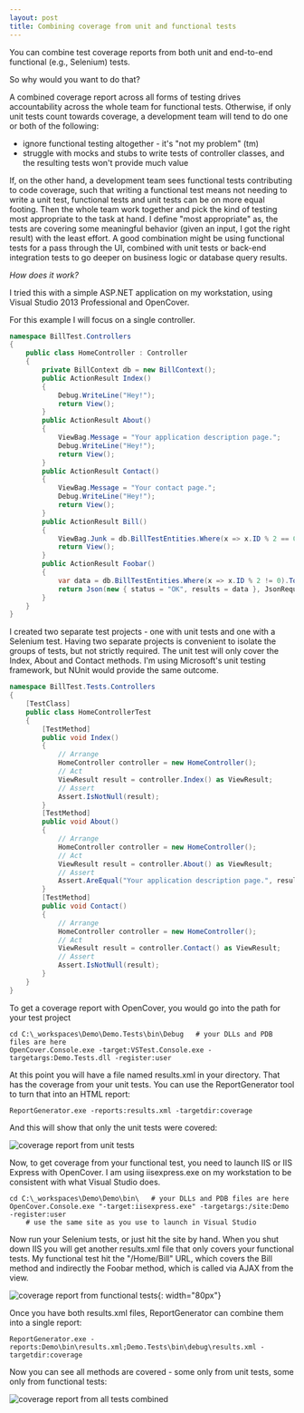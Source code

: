 ```yaml
---
layout: post
title: Combining coverage from unit and functional tests
---
```

You can combine test coverage reports from both unit and end-to-end functional (e.g., Selenium) tests.  

So why would you want to do that?

A combined coverage report across all forms of testing drives accountability across the whole team for functional tests.  Otherwise, if only unit tests count towards coverage, a development team will tend to do one or both of the following:

* ignore functional testing altogether - it's "not my problem" (tm) 
* struggle with mocks and stubs to write tests of controller classes, and the resulting tests won't provide much value

If, on the other hand, a development team sees functional tests contributing to code coverage, such that writing a functional test means not needing to write a unit test, functional tests and unit tests can be on more equal footing.  Then the whole team work together and pick the kind of testing most appropriate to the task at hand. I define "most appropriate" as, the tests are covering some meaningful behavior (given an input, I got the right result) with the least effort.  A good combination might be using functional tests for a pass through the UI, combined with unit tests or back-end integration tests to go deeper on business logic or database query results. 
 
*How does it work?*

I tried this with a simple ASP.NET application on my workstation, using Visual Studio 2013 Professional and OpenCover.

For this example I will focus on a single controller.

```csharp
namespace BillTest.Controllers
{
    public class HomeController : Controller
    {
        private BillContext db = new BillContext();
        public ActionResult Index()
        {
            Debug.WriteLine("Hey!");
            return View();
        }
        public ActionResult About()
        {
            ViewBag.Message = "Your application description page.";
            Debug.WriteLine("Hey!");
            return View();
        }
        public ActionResult Contact()
        {
            ViewBag.Message = "Your contact page.";
            Debug.WriteLine("Hey!");
            return View();
        }
        public ActionResult Bill()
        {
            ViewBag.Junk = db.BillTestEntities.Where(x => x.ID % 2 == 0).ToList();
            return View();
        }
        public ActionResult Foobar()
        {
            var data = db.BillTestEntities.Where(x => x.ID % 2 != 0).ToList();
            return Json(new { status = "OK", results = data }, JsonRequestBehavior.AllowGet);
        }
    }
}
```

I created two separate test projects - one with unit tests and one with a Selenium test.  Having two separate projects is convenient to isolate the groups of tests, but not strictly required. 
 The unit test will only cover the Index, About and Contact methods. I'm using Microsoft's unit testing framework, but NUnit would provide the same outcome.
 
```csharp
namespace BillTest.Tests.Controllers
{
    [TestClass]
    public class HomeControllerTest
    {
        [TestMethod]
        public void Index()
        {
            // Arrange
            HomeController controller = new HomeController();
            // Act
            ViewResult result = controller.Index() as ViewResult;
            // Assert
            Assert.IsNotNull(result);
        }
        [TestMethod]
        public void About()
        {
            // Arrange
            HomeController controller = new HomeController();
            // Act
            ViewResult result = controller.About() as ViewResult;
            // Assert
            Assert.AreEqual("Your application description page.", result.ViewBag.Message);
        }
        [TestMethod]
        public void Contact()
        {
            // Arrange
            HomeController controller = new HomeController();
            // Act
            ViewResult result = controller.Contact() as ViewResult;
            // Assert
            Assert.IsNotNull(result);
        }
    }
}
```

To get a coverage report with OpenCover, you would go into the path for your test project

```
cd C:\_workspaces\Demo\Demo.Tests\bin\Debug   # your DLLs and PDB files are here
OpenCover.Console.exe -target:VSTest.Console.exe -targetargs:Demo.Tests.dll -register:user
```

At this point you will have a file named results.xml in your directory.  That has the coverage from your unit tests.  You can use the ReportGenerator tool to turn that into an HTML report:

```
ReportGenerator.exe -reports:results.xml -targetdir:coverage
```

And this will show that only the unit tests were covered:

![coverage report from unit tests](/assets/images/combining-coverage-unit-only.png)

Now, to get coverage from your functional test, you need to launch IIS or IIS Express with OpenCover.  I am using iisexpress.exe on my workstation to be consistent with what Visual Studio does.

```
cd C:\_workspaces\Demo\Demo\bin\   # your DLLs and PDB files are here
OpenCover.Console.exe "-target:iisexpress.exe" -targetargs:/site:Demo  -register:user
    # use the same site as you use to launch in Visual Studio
```

Now run your Selenium tests, or just hit the site by hand.  When you shut down IIS you will get another results.xml file that only covers your functional tests.  My functional test hit the "/Home/Bill" URL, which covers the Bill method and indirectly the Foobar method, which is called via AJAX from the view.  

![coverage report from functional tests](/assets/images/combining-coverage-functional-only.png){: width="80px"}

Once you have both results.xml files, ReportGenerator can combine them into a single report:
```
ReportGenerator.exe -reports:Demo\bin\results.xml;Demo.Tests\bin\debug\results.xml -targetdir:coverage
```
Now you can see all methods are covered - some only from unit tests, some only from functional tests:

![coverage report from all tests combined](/assets/images/combining-coverage-both.png)